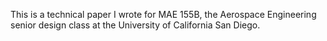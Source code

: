 This is a technical paper I wrote for MAE 155B, the Aerospace Engineering senior design class at the University of California San Diego.
